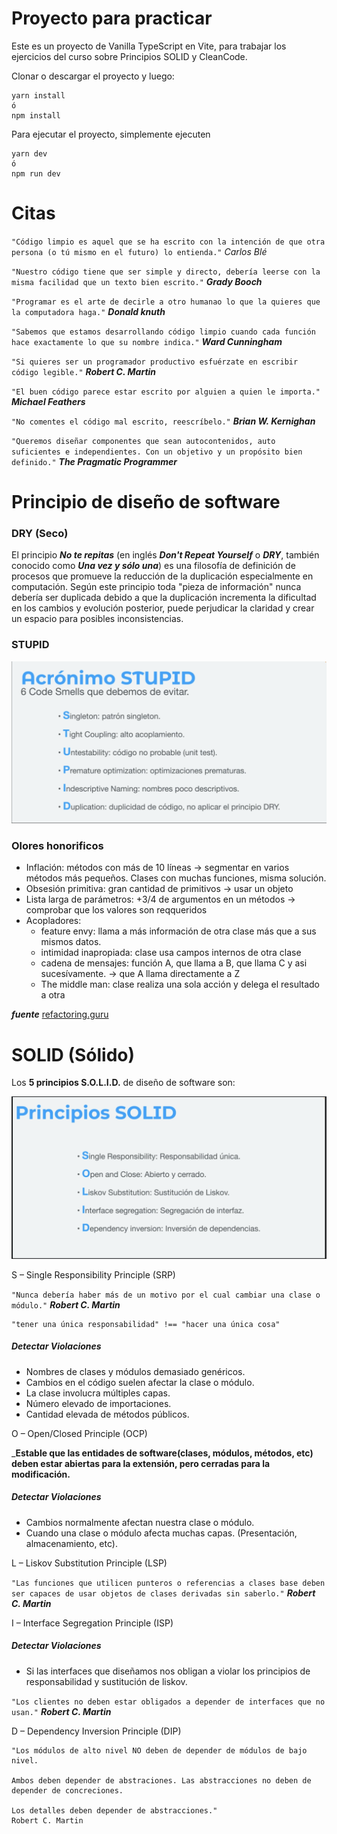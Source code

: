# Proyecto para practicar

Este es un proyecto de Vanilla TypeScript en Vite, para trabajar los ejercicios del curso sobre Principios SOLID y CleanCode.

Clonar o descargar el proyecto y luego:

```
yarn install
ó
npm install
```

Para ejecutar el proyecto, simplemente ejecuten
```
yarn dev
ó
npm run dev
```

# Citas


`"Código limpio es aquel que se ha escrito con la intención de que otra persona (o tú mismo en el futuro) lo entienda."`
_Carlos Blé_


`"Nuestro código tiene que ser simple y directo, debería leerse con la misma facilidad que un texto bien escrito."`
___Grady Booch___


`"Programar es el arte de decirle a otro humanao lo que la quieres que la computadora haga."`
___Donald knuth___


`"Sabemos que estamos desarrollando código limpio cuando cada función hace exactamente lo que su nombre indica."`
___Ward Cunningham___


`"Si quieres ser un programador productivo esfuérzate en escribir código legible."`
___Robert C. Martin___


`"El buen código parece estar escrito por alguien a quien le importa."`
___Michael Feathers___


`"No comentes el código mal escrito, reescríbelo."`
___Brian W. Kernighan___


`"Queremos diseñar componentes que sean autocontenidos, auto suficientes e independientes. Con un objetivo y un propósito bien definido."`
___The Pragmatic Programmer___

# Principio de diseño de software

### DRY (Seco)

El principio ***No te repitas*** (en inglés ___Don't Repeat Yourself___ o ***DRY***, también conocido como ***Una vez y sólo una***) es una filosofía de definición de procesos que promueve la reducción de la duplicación especialmente en computación. Según este principio toda "pieza de información" nunca debería ser duplicada debido a que la duplicación incrementa la dificultad en los cambios y evolución posterior, puede perjudicar la claridad y crear un espacio para posibles inconsistencias.

### STUPID 

<img src='imgs/stupid.png'>

### Olores honorificos

 - Inflación: métodos con más de 10 líneas -> segmentar en varios métodos más pequeños.
    Clases con muchas funciones, misma solución.
 - Obsesión primitiva: gran cantidad de primitivos -> usar un objeto
 - Lista larga de parámetros: +3/4 de argumentos en un métodos -> comprobar que los valores son reqqueridos
 - Acopladores:
   - feature envy: llama a más información de otra clase más que a sus mismos datos.
   - intimidad inapropiada: clase usa campos internos de otra clase
   - cadena de mensajes: función A, que llama a B, que llama C y asi sucesívamente. -> que A llama directamente a Z
   - The middle man: clase realiza una sola acción y delega el resultado a otra



___fuente___ [refactoring.guru](https://refactoring.guru)


# SOLID (Sólido)

Los __5 principios S.O.L.I.D.__ de diseño de software son:


<img src="imgs/solid.png">


S – Single Responsibility Principle (SRP)


`"Nunca debería haber más de un motivo por el cual cambiar una clase o módulo."`
___Robert C. Martin___

```
"tener una única responsabilidad" !== "hacer una única cosa"
```
##### Detectar Violaciones
 - Nombres de clases y módulos demasiado genéricos.
 - Cambios en el código suelen afectar la clase o módulo.
 - La clase involucra múltiples capas.
 - Número elevado de importaciones.
 - Cantidad elevada de métodos públicos.

O – Open/Closed Principle           (OCP)

___Estable que las entidades de software(clases, módulos, métodos, etc) deben estar abiertas para la extensión, pero cerradas para la modificación.__

##### Detectar Violaciones
 - Cambios normalmente afectan nuestra clase o módulo.
 - Cuando una clase o módulo afecta muchas capas. (Presentación, almacenamiento, etc).

L – Liskov Substitution Principle   (LSP)

`"Las funciones que utilicen punteros o referencias a clases base deben ser capaces de usar objetos de clases derivadas sin saberlo."`
___Robert C. Martin___

I – Interface Segregation Principle (ISP)

##### Detectar Violaciones
 - Si las interfaces que diseñamos nos obligan a violar los principios de responsabilidad y sustitución de liskov.

`"Los clientes no deben estar obligados a depender de interfaces que no usan."`
___Robert C. Martin___

D – Dependency Inversion Principle  (DIP)


```
"Los módulos de alto nivel NO deben de depender de módulos de bajo nivel.

Ambos deben depender de abstraciones. Las abstracciones no deben de depender de concreciones.

Los detalles deben depender de abstracciones."
Robert C. Martin
```